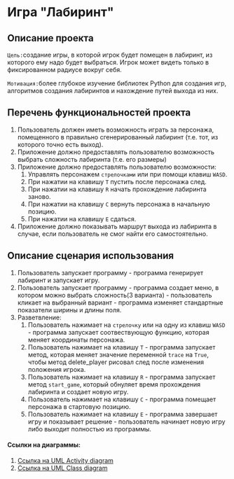 # Игра "Лабиринт"

## Описание проекта 
`Цель:`создание игры, в которой игрок будет помещен в лабиринт, из которого ему надо будет выбраться. Игрок может видеть только в фиксированном радиусе вокруг себя.

`Мотивация:`более глубокое изучение библиотек Python для создания игр, алгоритмов создания лабиринтов и нахождение путей выхода из них.

## Перечень функциональностей проекта
1. Пользователь должен иметь возможность играть за персонажа, помещенного в правильно сгенерированный лабиринт (т.е. тот, из которого точно есть выход). 
2. Приложение должно предоставлять пользователю возможность выбрать сложность лабиринта (т.е. его размеры) 
3. Приложение должно предоставлять пользователю возможности:
   1. Управлять персонажем `стрелочками` или при помощи клавиш `WASD`.
   2. При нажатии на клавишу `T` пустить после персонажа след.
   3. При нажатии на клавишу `R` начать прохождение лабиринта заново.
   4. При нажатии на клавишу `C` вернуть персонажа в начальную позицию.
   5. При нажатии на клавишу `E` сдаться. 
4. Приложение должно показывать маршрут выхода из лабиринта в случае, если пользователь не смог найти его самостоятельно. 

## Описание сценария использования
1. Пользователь запускает программу - программа генерирует лабиринт и запускает игру.
2. Пользователь запускает программу - программа создает меню, в котором можно выбрать сложность(3 варианта) -
пользователь кликает на выбранный вариант - программа изменяет стандартные показатели ширины и длины поля.
3. Разветвление:
   1. Пользователь нажимает на `стрелочку` или на одну из клавиш `WASD` - программа запускает соотвествующую функцию,
которая меняет координаты персонажа.
   2. Пользователь нажимает на клавишу `T` - программа запускает метод, которая меняет значение переменной `trace`
на `True`, чтобы метод delete_player рисовал след после изменения положения игрока.
   3. Пользователь нажимает на клавишу `R` - программа запускает метод `start_game`, который обнуляет время прохождения
лабиринта и создает новую игру. 
   4. Пользователь нажимает на клавишу `C` - программа помещает персонажа в стартовую позицию.
   5. Пользователь нажимает на клавишу `E` - программа завершает игру и показывает решение - пользователь начинает новую
игру либо выходит полностью из программы.

#### Ссылки на диаграммы:
1. [Ссылка на UML Activity diagram](doc/UML%20Activity%20Diagram.drawio.png)
2. [Ссылка на UML Class diagram](doc/Class.drawio.png)